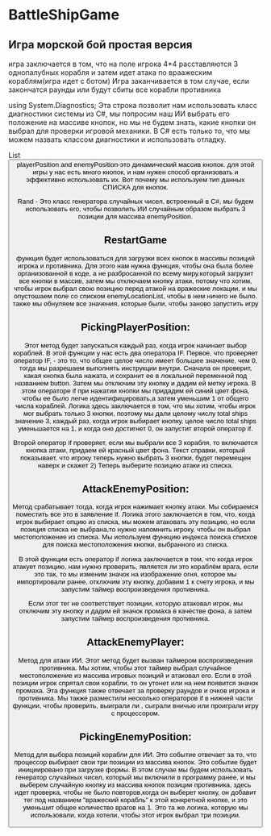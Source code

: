 # BattleShipGame
## Игра морской бой простая версия
игра заключается в том, что на поле игрока 4*4 расставляются 3 однопалубных корабля и затем идет атака по враажеским кораблям(игра идет с ботом)
Игра заканчивается в том случае, если закончатся раунды или будут сбиты все корабли противника 

using System.Diagnostics;
Эта строка позволит нам использовать класс диагностики системы из C#, мы попросим наш ИИ выбрать его положение на массиве кнопок, но мы не будем знать, какие кнопки он выбрал для проверки игровой механики. 
В C# есть только то, что мы можем назвать классом диагностики и использовать отладку.

List<Button> playerPosition and enemyPosition-это динамический массив кнопок. для этой игры у нас есть много кнопок, и нам нужен способ организовать и эффективно использовать их. 
Вот почему мы используем тип данных СПИСКА для кнопок.

Rand - Это класс генератора случайных чисел, встроенный в C#, мы будем использовать его, чтобы позволить ИИ случайным образом выбрать 3 позиции для массива enemyPosition.

## RestartGame 
  функция будет использоваться для загрузки всех кнопок в массивы позиций игрока и противника. 
Для этого нам нужна функция, чтобы она была более организованной в коде, а не разбросанной по всему миру.который загрузит все кнопки в массив, 
затем мы отключаем кнопку атаки, потому что хотим, чтобы игрок выбрал свою позицию перед атакой на вражеские локации, и мы опустошаем поле со списком enemyLocationList,
 чтобы в нем ничего не было. также мы обнуляем все значения, которые были, чтобы заново запустить игру

## PickingPlayerPosition:
Этот метод будет запускаться каждый раз, когда игрок начинает выбор кораблей. В этой функции у нас есть два оператора IF. 
Первое, что проверяет оператор IF, - это то, что общее целое число имеет большее значение, чем 0,  тогда мы разрешаем выполнять инструкции внутри. 
Сначала он проверит, какая кнопка была нажата, и сохранит ее в локальной переменной под названием button. Затем мы отключим эту кнопку и дадим ей метку игрока. 
 В этом операторе if при нажатии кнопки мы придадим ей синий цвет фона, чтобы ее было легче идентифицировать,а затем уменьшим 1 от общего числа кораблей. 
Логика здесь заключается в том, что мы хотим, чтобы игрок мог выбрать только 3 кнопки, поэтому мы дали целому числу total ships значение 3, 
каждый раз, когда игрок выбирает кнопку, целое число total ships уменьшается на 1, и когда оно достигнет 0, он запустит второй оператор if.

Второй оператор if проверяет, если мы выбрали все 3 корабля, то включается кнопка атаки, придаем ей красный цвет фона. 
Текст справки, который показывает, что игроку теперь нужно выбрать 3 кнопки, будет перемещен наверх и скажет 2) Теперь выберите позицию атаки из списка. 

## AttackEnemyPosition:
Метод срабатывает тогда, когда игрок нажимает кнопку атаки. Мы собираемся поместить все это в заявление if. 
Логика этого заключается в том, что, когда игрок выбирает опцию из списка, мы можем атаковать эту позицию, но если позиция списка не выбрана,то нужно напомнить игроку, 
чтобы он выбрал местоположение из списка.
 Мы используем функцию индекса поиска списков для поиска местоположения кнопки, выбранного из списка. 

В этой функции есть оператор if логика заключается в том, что когда игрок атакует позицию, нам нужно проверить, является ли это кораблём врага, если это так, 
то мы изменим значок на изображение огня, которое мы импортировали ранее, отключим эту кнопку, добавим 1 к счету игрока, и мы запустим таймер воспроизведения противника.

Если этот тег не соответствует позиции, которую атаковал игрок, мы отключим эту кнопку и дадим ей значок промаха в качестве фона, а затем запустим таймер воспроизведения противника.

## AttackEnemyPlayer:
Метод для атаки ИИ. Этот метод будет вызван таймером воспроизведения противника. 
Мы хотим, чтобы этот таймер выбрал случайное местоположение из массива игровых позиций и атаковал его. Если в этой позиции игрок спрятал свои корабли, то он утонет или на нем появится значок промаха. 
 Эта функция также отвечает за проверку раундов и очков игрока и противника. 
Мы также разместили несколько операторов if в нижней части функции, чтобы проверить, выиграли ли , сыграли вничью или проиграли игру с процессором. 

## PickingEnemyPosition:
Метод для выбора позиций корабли для ИИ. Это событие отвечает за то, что процессор выбирает свои три позиции из массива кнопок. Это событие будет инициировано при загрузке формы. 
В этом случае мы будем использовать генератор случайных чисел, который мы включили в программу ранее, и мы выберем случайную кнопку из массива кнопок позиции противника, здесь идет проверка, чтобы не было повторов,когда он выберет кнопку, 
он добавит тег под названием "вражеский корабль" к этой конкретной кнопке, и это уменьшит общее количество врагов на 1. Это та же логика, которую мы использовали, когда хотели, чтобы этот игрок выбрал три позиции. 
